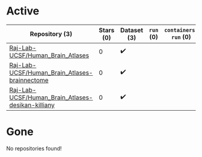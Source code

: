 # Active
| Repository (3) | Stars (0) | Dataset (3) | `run` (0) | `containers-run` (0) |
| --- | --- | --- | --- | --- |
| [Raj-Lab-UCSF/Human_Brain_Atlases](https://github.com/Raj-Lab-UCSF/Human_Brain_Atlases) | 0 | :heavy_check_mark: |  |  |
| [Raj-Lab-UCSF/Human_Brain_Atlases-brainnectome](https://github.com/Raj-Lab-UCSF/Human_Brain_Atlases-brainnectome) | 0 | :heavy_check_mark: |  |  |
| [Raj-Lab-UCSF/Human_Brain_Atlases-desikan-killiany](https://github.com/Raj-Lab-UCSF/Human_Brain_Atlases-desikan-killiany) | 0 | :heavy_check_mark: |  |  |

# Gone
No repositories found!
